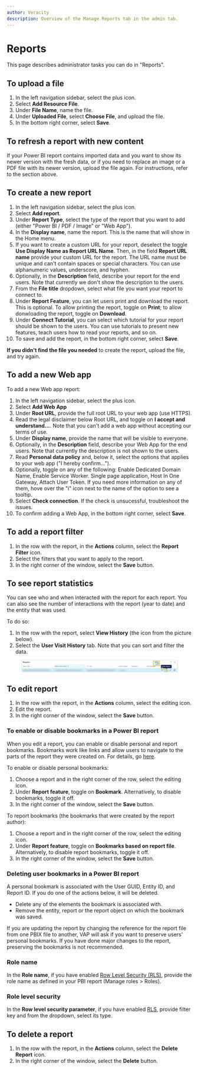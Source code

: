 ```yaml
---
author: Veracity
description: Overview of the Manage Reports tab in the admin tab.
---
```


# Reports
This page describes administrator tasks you can do in "Reports".

## To upload a file
1. In the left navigation sidebar, select the plus icon.
2. Select **Add Resource File**.
3. Under **File Name**, name the file.
4. Under **Uploaded File**, select **Choose File**, and upload the file.
5. In the bottom right corner, select **Save**.

## To refresh a report with new content 

If your Power BI report contains imported data and you want to show its newer version with the fresh data, or if you need to replace an image or a PDF file with its newer version, upload the file again. For instructions, refer to the section above.

## To create a new report
1. In the left navigation sidebar, select the plus icon.
1. Select **Add report**.
1. Under **Report Type**, select the type of the report that you want to add (either "Power BI / PDF / Image" or "Web App").
2. In the **Display name**, name the report. This is the name that will show in the Home menu.
4. If you want to create a custom URL for your report, deselect the toggle **Use Display Name as Report URL Name**. Then, in the field **Report URL name** provide your custom URL for the report. The URL name must be unique and can't contain spaces or special characters. You can use alphanumeric values, underscore, and hyphen.
5. Optionally, in the **Description** field, describe your report for the end users. Note that currently we don't show the description to the users.
6. From the **File title** dropdown, select what file you want your report to connect to.	
7. Under **Report Feature**, you can let users print and download the report. This is optional. To allow printing the report, toggle on **Print**; to allow donwloading the report, toggle on **Download**.
10. Under **Connect Tutorial**, you can select which tutorial for your report should be shown to the users. You can use tutorials to present new features, teach users how to read your reports, and so on.
11. To save and add the report, in the bottom right corner, select **Save**.

**If you didn't find the file you needed** to create the report, upload the file, and try again.

## To add a new Web app

To add a new Web app report:
1. In the left navigation sidebar, select the plus icon.
2. Select **Add Web App**
3. Under **Root URL**, provide the full root URL to your web app (use HTTPS).
4. Read the legal disclaimer below Root URL, and toggle on **I accept and understand...**. Note that you can't add a web app without accepting our terms of use.
5. Under **Display name**, provide the name that will be visible to everyone.
6. Optionally, in the **Description** field, describe your Web App for the end users. Note that currently the description is not shown to the users.
7. Read **Personal data policy** and, below it, select the options that applies to your web app ("I hereby confirm...").
8. Optionally, toggle on any of the following: Enable Dedicated Domain Name, Enable Service Worker. Single page application, Host In One Gateway, Attach User Token. If you need more information on any of them, hove over the "i" icon next to the name of the option to see a tooltip.
9. Select **Check connection**. If the check is unsucessful, troubleshoot the issues.
10. To confirm adding a Web App, in the bottom right corner, select **Save**.

## To add a report filter
1. In the row with the report, in the **Actions** column, select the **Report Filter** icon.
2. Select the filters that you want to apply to the report.
3. In the right corner of the window, select the **Save** button.

## To see report statistics

You can see who and when interacted with the report for each report. You can also see the number of interactions with the report (year to date) and the entity that was used.

To do so:
1. In the row with the report, select **View History** (the icon from the picture below).
2. Select the **User Visit History** tab. Note that you can sort and filter the data.

<figure>
	<img src="assets/reporthistory.png"/>
</figure>

## To edit report
1. In the row with the report, in the **Actions** column, select the editing icon.
2. Edit the report.
3.  In the right corner of the window, select the **Save** button.


### To enable or disable bookmarks in a Power BI report
When you edit a report, you can enable or disable personal and report bookmarks. Bookmarks work like links and allow users to navigate to the parts of the report they were created on. For details, go [here](../reading-reports/bookmarks.md).

To enable or disable personal bookmarks:
1. Choose a report and in the right corner of the row, select the editing icon.
2. Under **Report feature**, toggle on **Bookmark**. Alternatively, to disable bookmarks, toggle it off.
3. In the right corner of the window, select the **Save** button.

To report bookmarks (the bookmarks that were created by the report author):
1. Choose a report and in the right corner of the row, select the editing icon.
2. Under **Report feature**, toggle on **Bookmarks based on report file**. Alternatively, to disable report bookmarks, toggle it off.
4. In the right corner of the window, select the **Save** button.


### Deleting user bookmarks in a Power BI report

A personal bookmark is associated with the User GUID, Entity ID, and Report ID. If you do one of the actions below, it will be deleted.
* Delete any of the elements the bookmark is associated with.
* Remove the entity, report or the report object on which the bookmark was saved.

If you are updating the report by changing the reference for the report file from one PBIX file to another, VAP will ask if you want to preserve users' personal bookmarks. If you have done major changes to the report, preserving the bookmarks is not recommended.

### Role name
In the **Role name**, if you have enabled [Row Level Security (RLS)](../data.md), provide the role name as defined in your PBI report (Manage roles > Roles).

### Role level security
In the **Row level security parameter**, if you have enabled [RLS](../data.md), provide filter key and from the dropdown, select its type.


## To delete a report
1. In the row with the report, in the **Actions** column, select the **Delete Report** icon.
3.  In the right corner of the window, select the **Delete** button.